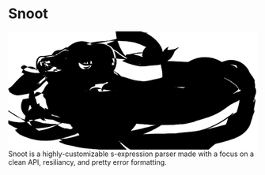# Snoot

<img align="right" src="./snoot.png" />

Snoot is a highly-customizable s-expression parser made
with a focus on a clean API, resiliancy, and pretty error formatting.
